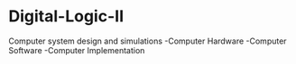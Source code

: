 # Digital-Logic-II
Computer system design and simulations
-Computer Hardware
-Computer Software
-Computer Implementation

